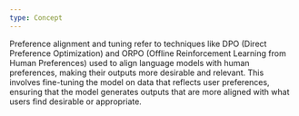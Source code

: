 ```yaml
---
type: Concept
---
```


Preference alignment and tuning refer to techniques like DPO (Direct Preference Optimization) and ORPO (Offline Reinforcement Learning from Human Preferences) used to align language models with human preferences, making their outputs more desirable and relevant. This involves fine-tuning the model on data that reflects user preferences, ensuring that the model generates outputs that are more aligned with what users find desirable or appropriate.